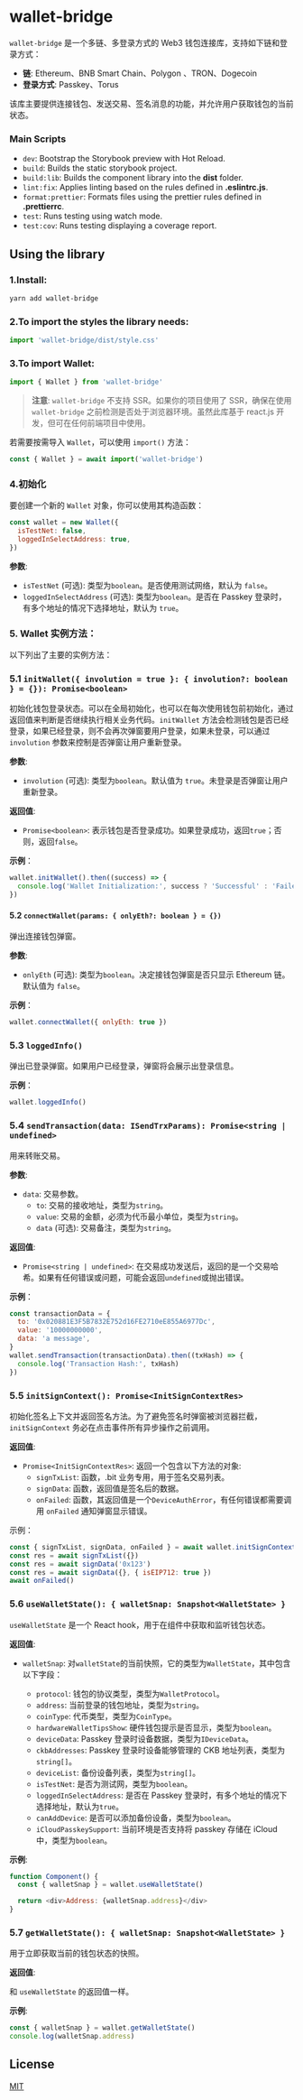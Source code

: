 # wallet-bridge

`wallet-bridge` 是一个多链、多登录方式的 Web3 钱包连接库，支持如下链和登录方式：

- **链**: Ethereum、BNB Smart Chain、Polygon 、TRON、Dogecoin
- **登录方式**: Passkey、Torus

该库主要提供连接钱包、发送交易、签名消息的功能，并允许用户获取钱包的当前状态。

### Main Scripts

- `dev`: Bootstrap the Storybook preview with Hot Reload.
- `build`: Builds the static storybook project.
- `build:lib`: Builds the component library into the **dist** folder.
- `lint:fix`: Applies linting based on the rules defined in **.eslintrc.js**.
- `format:prettier`: Formats files using the prettier rules defined in **.prettierrc**.
- `test`: Runs testing using watch mode.
- `test:cov`: Runs testing displaying a coverage report.

## Using the library

### 1.Install:

```bash
yarn add wallet-bridge
```

### 2.To import the styles the library needs:

```js
import 'wallet-bridge/dist/style.css'
```

### 3.To import Wallet:

```js
import { Wallet } from 'wallet-bridge'
```

> **注意**: `wallet-bridge` 不支持 SSR。如果你的项目使用了 SSR，确保在使用 `wallet-bridge` 之前检测是否处于浏览器环境。虽然此库基于 react.js 开发，但可在任何前端项目中使用。

若需要按需导入 `Wallet`，可以使用 `import()` 方法：

```js
const { Wallet } = await import('wallet-bridge')
```

### 4.初始化

要创建一个新的 `Wallet` 对象，你可以使用其构造函数：

```js
const wallet = new Wallet({
  isTestNet: false,
  loggedInSelectAddress: true,
})
```

**参数**:

- `isTestNet` (可选): 类型为`boolean`。是否使用测试网络，默认为 `false`。
- `loggedInSelectAddress` (可选): 类型为`boolean`。是否在 Passkey 登录时，有多个地址的情况下选择地址，默认为 `true`。

### 5. Wallet 实例方法：

以下列出了主要的实例方法：

### 5.1 `initWallet({ involution = true }: { involution?: boolean } = {}): Promise<boolean>`

初始化钱包登录状态。可以在全局初始化，也可以在每次使用钱包前初始化，通过返回值来判断是否继续执行相关业务代码。`initWallet` 方法会检测钱包是否已经登录，如果已经登录，则不会再次弹窗要用户登录，如果未登录，可以通过 `involution` 参数来控制是否弹窗让用户重新登录。

**参数**:

- `involution` (可选): 类型为`boolean`。默认值为 `true`。未登录是否弹窗让用户重新登录。

**返回值**:

- `Promise<boolean>`: 表示钱包是否登录成功。如果登录成功，返回`true`；否则，返回`false`。

**示例**：

```js
wallet.initWallet().then((success) => {
  console.log('Wallet Initialization:', success ? 'Successful' : 'Failed')
})
```

#### 5.2 `connectWallet(params: { onlyEth?: boolean } = {})`

弹出连接钱包弹窗。

**参数**:

- `onlyEth` (可选): 类型为`boolean`。决定接钱包弹窗是否只显示 Ethereum 链。默认值为 `false`。

**示例**：

```js
wallet.connectWallet({ onlyEth: true })
```

### 5.3 `loggedInfo()`

弹出已登录弹窗。如果用户已经登录，弹窗将会展示出登录信息。

**示例**：

```js
wallet.loggedInfo()
```

### 5.4 `sendTransaction(data: ISendTrxParams): Promise<string | undefined>`

用来转账交易。

**参数**:

- `data`: 交易参数。
  - `to`: 交易的接收地址，类型为`string`。
  - `value`: 交易的金额，必须为代币最小单位，类型为`string`。
  - `data` (可选): 交易备注，类型为`string`。

**返回值**:

- `Promise<string | undefined>`: 在交易成功发送后，返回的是一个交易哈希。如果有任何错误或问题，可能会返回`undefined`或抛出错误。

**示例**：

```js
const transactionData = {
  to: '0x020881E3F5B7832E752d16FE2710eE855A6977Dc',
  value: '10000000000',
  data: 'a message',
}
wallet.sendTransaction(transactionData).then((txHash) => {
  console.log('Transaction Hash:', txHash)
})
```

### 5.5 `initSignContext(): Promise<InitSignContextRes>`

初始化签名上下文并返回签名方法。为了避免签名时弹窗被浏览器拦截，`initSignContext` 务必在点击事件所有异步操作之前调用。

**返回值**:

- `Promise<InitSignContextRes>`: 返回一个包含以下方法的对象:
  - `signTxList`: 函数，.bit 业务专用，用于签名交易列表。
  - `signData`: 函数，返回值是签名后的数据。
  - `onFailed`: 函数，其返回值是一个`DeviceAuthError`，有任何错误都需要调用 `onFailed` 通知弹窗显示错误。

示例：

```js
const { signTxList, signData, onFailed } = await wallet.initSignContext()
const res = await signTxList({})
const res = await signData('0x123')
const res = await signData({}, { isEIP712: true })
await onFailed()
```

### 5.6 `useWalletState(): { walletSnap: Snapshot<WalletState> }`

`useWalletState` 是一个 React hook，用于在组件中获取和监听钱包状态。

**返回值**:

- `walletSnap`: 对`walletState`的当前快照，它的类型为`WalletState`，其中包含以下字段：

  - `protocol`: 钱包的协议类型，类型为`WalletProtocol`。
  - `address`: 当前登录的钱包地址，类型为`string`。
  - `coinType`: 代币类型，类型为`CoinType`。
  - `hardwareWalletTipsShow`: 硬件钱包提示是否显示，类型为`boolean`。
  - `deviceData`: Passkey 登录时设备数据，类型为`IDeviceData`。
  - `ckbAddresses`: Passkey 登录时设备能够管理的 CKB 地址列表，类型为`string[]`。
  - `deviceList`: 备份设备列表，类型为`string[]`。
  - `isTestNet`: 是否为测试网，类型为`boolean`。
  - `loggedInSelectAddress`: 是否在 Passkey 登录时，有多个地址的情况下选择地址，默认为`true`。
  - `canAddDevice`: 是否可以添加备份设备，类型为`boolean`。
  - `iCloudPasskeySupport`: 当前环境是否支持将 passkey 存储在 iCloud 中，类型为`boolean`。

**示例**:

```js
function Component() {
  const { walletSnap } = wallet.useWalletState()

  return <div>Address: {walletSnap.address}</div>
}
```

### 5.7 `getWalletState(): { walletSnap: Snapshot<WalletState> }`

用于立即获取当前的钱包状态的快照。

**返回值**:

和 `useWalletState` 的返回值一样。

**示例**:

```js
const { walletSnap } = wallet.getWalletState()
console.log(walletSnap.address)
```

## License

[MIT](LICENSE)
